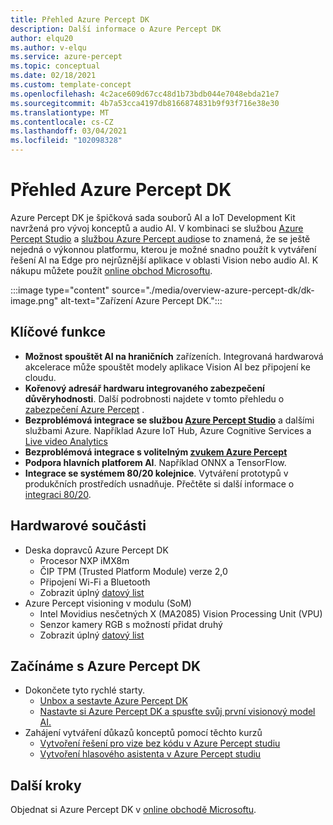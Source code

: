 ```yaml
---
title: Přehled Azure Percept DK
description: Další informace o Azure Percept DK
author: elqu20
ms.author: v-elqu
ms.service: azure-percept
ms.topic: conceptual
ms.date: 02/18/2021
ms.custom: template-concept
ms.openlocfilehash: 4c2ace609d67cc48d1b73bdb044e7048ebda21e7
ms.sourcegitcommit: 4b7a53cca4197db8166874831b9f93f716e38e30
ms.translationtype: MT
ms.contentlocale: cs-CZ
ms.lasthandoff: 03/04/2021
ms.locfileid: "102098328"
---
```

# <a name="azure-percept-dk-overview"></a>Přehled Azure Percept DK

Azure Percept DK je špičková sada souborů AI a IoT Development Kit navržená pro vývoj konceptů a audio AI. V kombinaci se službou [Azure Percept Studio](./overview-azure-percept-studio.md) a [službou Azure Percept audio](./overview-azure-percept-audio.md)se to znamená, že se ještě nejedná o výkonnou platformu, kterou je možné snadno použít k vytváření řešení AI na Edge pro nejrůznější aplikace v oblasti Vision nebo audio AI. K nákupu můžete použít [online obchod Microsoftu](https://go.microsoft.com/fwlink/p/?LinkId=2155270).

:::image type="content" source="./media/overview-azure-percept-dk/dk-image.png" alt-text="Zařízení Azure Percept DK.":::

## <a name="key-features"></a>Klíčové funkce

- **Možnost spouštět AI na hraničních** zařízeních. Integrovaná hardwarová akcelerace může spouštět modely aplikace Vision AI bez připojení ke cloudu.
- **Kořenový adresář hardwaru integrovaného zabezpečení důvěryhodnosti**. Další podrobnosti najdete v tomto přehledu o [zabezpečení Azure Percept](./overview-percept-security.md) .
- **Bezproblémová integrace se službou [Azure Percept Studio](./overview-azure-percept-studio.md)** a dalšími službami Azure. Například Azure IoT Hub, Azure Cognitive Services a [Live video Analytics](https://docs.microsoft.com/azure/media-services/live-video-analytics-edge/overview)
- **Bezproblémová integrace s volitelným [zvukem Azure Percept](./overview-azure-percept-audio.md)**
- **Podpora hlavních platforem AI**. Například ONNX a TensorFlow.
- **Integrace se systémem 80/20 kolejnice**. Vytváření prototypů v produkčních prostředích usnadňuje. Přečtěte si další informace o [integraci 80/20](./overview-8020-integration.md).

## <a name="hardware-components"></a>Hardwarové součásti

- Deska dopravců Azure Percept DK
    - Procesor NXP iMX8m
    - ČIP TPM (Trusted Platform Module) verze 2,0
    - Připojení Wi-Fi a Bluetooth
    - Zobrazit úplný [datový list](./azure-percept-dk-datasheet.md)
- Azure Percept visioning v modulu (SoM)
    - Intel Movidius nesčetných X (MA2085) Vision Processing Unit (VPU)
    - Senzor kamery RGB s možností přidat druhý
    - Zobrazit úplný [datový list](./azure-percept-vision-datasheet.md)

## <a name="get-started-with-the-azure-percept-dk"></a>Začínáme s Azure Percept DK

- Dokončete tyto rychlé starty.
    - [Unbox a sestavte Azure Percept DK](./quickstart-percept-dk-unboxing.md)
    - [Nastavte si Azure Percept DK a spusťte svůj první visionový model AI.](./quickstart-percept-dk-set-up.md)
- Zahájení vytváření důkazů konceptů pomocí těchto kurzů
    - [Vytvoření řešení pro vize bez kódu v Azure Percept studiu](./tutorial-nocode-vision.md)
    - [Vytvoření hlasového asistenta v Azure Percept studiu](./tutorial-no-code-speech.md)

## <a name="next-steps"></a>Další kroky

Objednat si Azure Percept DK v [online obchodě Microsoftu](https://go.microsoft.com/fwlink/p/?LinkId=2155270).
